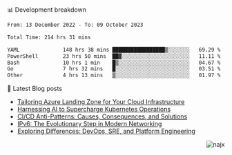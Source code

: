 📊 Development breakdown
<!--START_SECTION:waka-->

```txt
From: 13 December 2022 - To: 09 October 2023

Total Time: 214 hrs 31 mins

YAML              148 hrs 38 mins █████████████████▒░░░░░░░   69.29 %
PowerShell        23 hrs 50 mins  ██▓░░░░░░░░░░░░░░░░░░░░░░   11.11 %
Bash              10 hrs 1 min    █▒░░░░░░░░░░░░░░░░░░░░░░░   04.67 %
Go                7 hrs 32 mins   █░░░░░░░░░░░░░░░░░░░░░░░░   03.51 %
Other             4 hrs 13 mins   ▒░░░░░░░░░░░░░░░░░░░░░░░░   01.97 %
```

<!--END_SECTION:waka-->

📕 Latest Blog posts

<!-- BLOG-POST-LIST:START -->
- [Tailoring Azure Landing Zone for Your Cloud Infrastructure](https://najx.dev/tailoring-your-azure-landing-zone-for-cloud-infrastructure/)
- [Harnessing AI to Supercharge Kubernetes Operations](https://najx.dev/harnessing-ai-to-supercharge-kubernetes-operations/)
- [CI/CD Anti-Patterns: Causes, Consequences, and Solutions](https://najx.dev/cicd-anti-patterns/)
- [IPv6: The Evolutionary Step in Modern Networking](https://najx.dev/why-ipv6-is-the-future/)
- [Exploring Differences: DevOps, SRE, and Platform Engineering](https://najx.dev/devops-vs-sre-vs-platform-engineering/)
<!-- BLOG-POST-LIST:END -->

<p align="right">
  <img src="https://komarev.com/ghpvc/?username=najx&label=GitHub%20Profile%20Views&color=yellow&style=flat" alt="najx" />
</p align="center">
